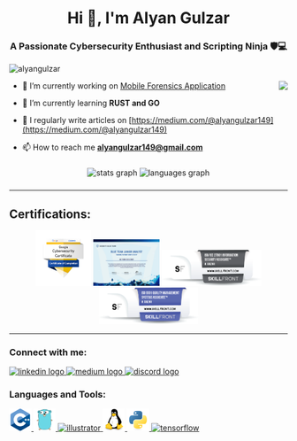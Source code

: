 <h1 align="center">Hi 👋, I'm Alyan Gulzar</h1>
<h3 align="center">A Passionate Cybersecurity Enthusiast and Scripting Ninja 🛡️💻</h3>

<p align="left"> <img src="https://komarev.com/ghpvc/?username=alyangulzar&label=Profile%20views&color=0e75b6&style=flat" alt="alyangulzar" /> </p>
<img align="right" height="150" src="https://media4.giphy.com/media/v1.Y2lkPTc5MGI3NjExMTF6bzVrbDl0ZDk2d3lzZDZ6ODgyaDIwamV5aG13aTJwMWhzaXF1eCZlcD12MV9pbnRlcm5hbF9naWZfYnlfaWQmY3Q9Zw/du3J3cXyzhj75IOgvA/giphy.gif"  />


- 🔭 I’m currently working on [Mobile Forensics Application](https://github.com/AlyanGulzar/Mobile-Forensics-Application-)

- 🌱 I’m currently learning **RUST and GO**

- 📝 I regularly write articles on [https://medium.com/@alyangulzar149](https://medium.com/@alyangulzar149)

- 📫 How to reach me **alyangulzar149@gmail.com**

###

<div align="center">
  <img src="https://github-readme-stats.vercel.app/api?username=AlyanGulzar&hide_title=false&hide_rank=false&show_icons=true&include_all_commits=true&count_private=true&disable_animations=false&theme=dracula&locale=en&hide_border=false" height="150" alt="stats graph"  />
  <img src="https://github-readme-stats.vercel.app/api/top-langs?username=AlyanGulzar&locale=en&hide_title=false&layout=compact&card_width=320&langs_count=5&theme=dracula&hide_border=false" height="150" alt="languages graph"  />
</div>

###
---

## Certifications:
<div style="text-align: center;">
    <img src="Images/GCS.png" alt="Google Cyber Security Professional Certificate" width="100">
    <img src="Images/btja.PNG" alt="Blue Team Junior Analyst" width="120">
    <img src="Images/27001.png" alt="ISO/IEC 27001 Information Security Associate" width="180">
    <img src="Images/9001.png" alt="ISO 9001 Quality Management Systems Associate" width="180">
    
---


<h3 align="left">Connect with me:</h3>
<div align="left">
  <a href="https://www.linkedin.com/in/alyan-gulzar/" target="_blank">
    <img src="https://img.shields.io/static/v1?message=LinkedIn&logo=linkedin&label=&color=0077B5&logoColor=white&labelColor=&style=for-the-badge" height="35" alt="linkedin logo"  />
  </a>
  <a href="https://medium.com/@alyangulzar149" target="_blank">
    <img src="https://img.shields.io/static/v1?message=Medium&logo=medium&label=&color=12100E&logoColor=white&labelColor=&style=for-the-badge" height="35" alt="medium logo"  />
  </a>
  <a href="https://discord.com/invite/death_donar" target="_blank">
    <img src="https://img.shields.io/static/v1?message=Discord&logo=discord&label=&color=7289DA&logoColor=white&labelColor=&style=for-the-badge" height="35" alt="discord logo"  />
  </a>
</div>


<h3 align="left">Languages and Tools:</h3>
<p align="left"> <a href="https://www.w3schools.com/cpp/" target="_blank" rel="noreferrer"> <img src="https://raw.githubusercontent.com/devicons/devicon/master/icons/cplusplus/cplusplus-original.svg" alt="cplusplus" width="40" height="40"/> </a> <a href="https://golang.org" target="_blank" rel="noreferrer"> <img src="https://raw.githubusercontent.com/devicons/devicon/master/icons/go/go-original.svg" alt="go" width="40" height="40"/> </a> <a href="https://www.adobe.com/in/products/illustrator.html" target="_blank" rel="noreferrer"> <img src="https://www.vectorlogo.zone/logos/adobe_illustrator/adobe_illustrator-icon.svg" alt="illustrator" width="40" height="40"/> </a> <a href="https://www.linux.org/" target="_blank" rel="noreferrer"> <img src="https://raw.githubusercontent.com/devicons/devicon/master/icons/linux/linux-original.svg" alt="linux" width="40" height="40"/> </a> <a href="https://www.python.org" target="_blank" rel="noreferrer"> <img src="https://raw.githubusercontent.com/devicons/devicon/master/icons/python/python-original.svg" alt="python" width="40" height="40"/> </a> <a href="https://www.tensorflow.org" target="_blank" rel="noreferrer"> <img src="https://www.vectorlogo.zone/logos/tensorflow/tensorflow-icon.svg" alt="tensorflow" width="40" height="40"/> </a> </p>



###
